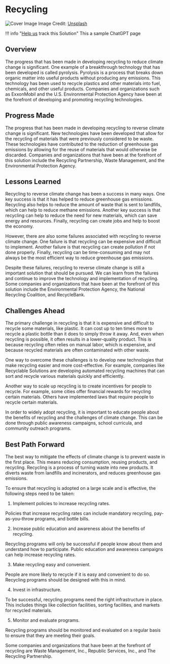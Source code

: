 # Recycling

![Cover Image](https://images.unsplash.com/photo-1532996122724-e3c354a0b15b?crop=entropy&cs=tinysrgb&fit=max&fm=jpg&ixid=M3w0NDYzODh8MHwxfHNlYXJjaHwxfHxSZWN5Y2xpbmd8ZW58MHx8fHwxNjgzNzUzMzU0fDA&ixlib=rb-4.0.3&q=80&w=1080)
Image Credit: [Unsplash](https://unsplash.com/es/@pawel_czerwinski)

!!! info "[Help us](../../contribute) track this Solution"
    This a sample ChatGPT page

## Overview

The progress that has been made in developing recycling to reduce climate change is significant. One example of a breakthrough technology that has been developed is called pyrolysis. Pyrolysis is a process that breaks down organic matter into useful products without producing any emissions. This technology has been used to recycle plastics and other materials into fuel, chemicals, and other useful products. Companies and organizations such as ExxonMobil and the U.S. Environmental Protection Agency have been at the forefront of developing and promoting recycling technologies.

## Progress Made

The progress that has been made in developing recycling to reverse climate change is significant. New technologies have been developed that allow for the recycling of materials that were previously considered to be waste. These technologies have contributed to the reduction of greenhouse gas emissions by allowing for the reuse of materials that would otherwise be discarded. Companies and organizations that have been at the forefront of this solution include the Recycling Partnership, Waste Management, and the Environmental Protection Agency.

## Lessons Learned

Recycling to reverse climate change has been a success in many ways. One key success is that it has helped to reduce greenhouse gas emissions. Recycling also helps to reduce the amount of waste that is sent to landfills, which can help to reduce methane emissions. Another key success is that recycling can help to reduce the need for new materials, which can save energy and resources. Finally, recycling can create jobs and help to boost the economy.

However, there are also some failures associated with recycling to reverse climate change. One failure is that recycling can be expensive and difficult to implement. Another failure is that recycling can create pollution if not done properly. Finally, recycling can be time-consuming and may not always be the most efficient way to reduce greenhouse gas emissions.

Despite these failures, recycling to reverse climate change is still a important solution that should be pursued. We can learn from the failures and continue to improve the technology and implementation of recycling. Some companies and organizations that have been at the forefront of this solution include the Environmental Protection Agency, the National Recycling Coalition, and RecycleBank.

## Challenges Ahead

The primary challenge in recycling is that it is expensive and difficult to recycle some materials, like plastic. It can cost up to ten times more to recycle a plastic bottle than it does to simply throw it away. And, even when recycling is possible, it often results in a lower-quality product. This is because recycling often relies on manual labor, which is expensive, and because recycled materials are often contaminated with other waste.

One way to overcome these challenges is to develop new technologies that make recycling easier and more cost-effective. For example, companies like Recyclable Solutions are developing automated recycling machines that can sort and recycle various materials quickly and efficiently.

Another way to scale up recycling is to create incentives for people to recycle. For example, some cities offer financial rewards for recycling certain materials. Others have implemented laws that require people to recycle certain materials.

In order to widely adopt recycling, it is important to educate people about the benefits of recycling and the challenges of climate change. This can be done through public awareness campaigns, school curricula, and community outreach programs.

## Best Path Forward

The best way to mitigate the effects of climate change is to prevent waste in the first place. This means reducing consumption, reusing products, and recycling. Recycling is a process of turning waste into new products. It diverts waste from landfills and incinerators, and reduces greenhouse gas emissions.

To ensure that recycling is adopted on a large scale and is effective, the following steps need to be taken:

1. Implement policies to increase recycling rates.

Policies that increase recycling rates can include mandatory recycling, pay-as-you-throw programs, and bottle bills.

2. Increase public education and awareness about the benefits of recycling.

Recycling programs will only be successful if people know about them and understand how to participate. Public education and awareness campaigns can help increase recycling rates.

3. Make recycling easy and convenient.

People are more likely to recycle if it is easy and convenient to do so. Recycling programs should be designed with this in mind.

4. Invest in infrastructure.

To be successful, recycling programs need the right infrastructure in place. This includes things like collection facilities, sorting facilities, and markets for recycled materials.

5. Monitor and evaluate programs.

Recycling programs should be monitored and evaluated on a regular basis to ensure that they are meeting their goals.

Some companies and organizations that have been at the forefront of recycling are Waste Management, Inc., Republic Services, Inc., and The Recycling Partnership.
